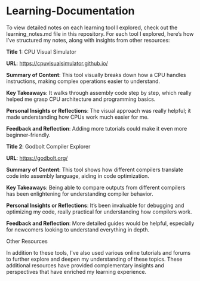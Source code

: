 # Learning-Documentation

To view detailed notes on each learning tool I explored, check out the learning_notes.md file in this repository. For each tool I explored, here’s how I’ve structured my notes, along with insights from other resources:


**Title** 1: CPU Visual Simulator

**URL**: https://cpuvisualsimulator.github.io/

**Summary of Content**: This tool visually breaks down how a CPU handles instructions, making complex operations easier to understand.

**Key Takeaways**: It walks through assembly code step by step, which really helped me grasp CPU architecture and programming basics.

**Personal Insights or Reflections**: The visual approach was really helpful; it made understanding how CPUs work much easier for me.

**Feedback and Reflection**: Adding more tutorials could make it even more beginner-friendly.



**Title 2**: Godbolt Compiler Explorer

**URL**: https://godbolt.org/

**Summary of Content**: This tool shows how different compilers translate code into assembly language, aiding in code optimization.

**Key Takeaways**: Being able to compare outputs from different compilers has been enlightening for understanding compiler behavior.

**Personal Insights or Reflections**: It’s been invaluable for debugging and optimizing my code, really practical for understanding how compilers work.

**Feedback and Reflection**: More detailed guides would be helpful, especially for newcomers looking to understand everything in depth.

Other Resources

In addition to these tools, I've also used various online tutorials and forums to further explore and deepen my understanding of these topics. These additional resources have provided complementary insights and perspectives that have enriched my learning experience.

